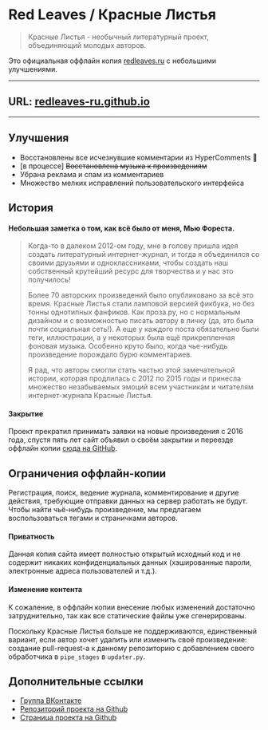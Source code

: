 # Red Leaves / Красные Листья

> Красные Листья - необычный литературный проект, объединяющий молодых авторов.

Это официальная оффлайн копия [redleaves.ru](http://redleaves.ru) c небольшими улучшениями.

---

## URL: [redleaves-ru.github.io](https://redleaves-ru.github.io/)

---


## Улучшения

- Восстановлены все исчезнувшие комментарии из HyperComments 🤯
- [в процессе] ~~Восстановлена музыка к произведениям~~
- Убрана реклама и спам из комментариев
- Множество мелких исправлений пользовательского интерфейса

## История

#### Небольшая заметка о том, как всё было от меня, Мью Фореста.

> Когда-то в далеком 2012-ом году, мне в голову пришла идея создать литературный
> интернет-журнал, и тогда я объединился со своими друзьями и одноклассниками, чтобы 
> создать наш собственный крутейший ресурс для творчества и у нас это получилось!
> 
> Более 70 авторских произведений было опубликовано за всё это время. Красные Листья 
> стали ламповой версией фикбука, но без тонны однотипных фанфиков. Как проза.ру, но
> с нормальным дизайном и с возможностью писать автору в личку (да, это была почти 
> социальная сеть!). А еще у каждого поста обязательно были теги, иллюстрации, а 
> у некоторых была ещё прикрепленная фоновая музыка. Особенно круто было, когда 
> чье-нибудь произведение порождало бурю комментариев.
> 
> Я рад, что авторы смогли стать частью этой замечательной истории, которая продлилась 
> с 2012 по 2015 годы и принесла множество незабываемых эмоций всем участникам и читателям
> интернет-журнала Красные Листья.


#### Закрытие

Проект прекратил принимать заявки на новые произведения с 2016 года, спустя пять лет сайт объявил
о своём закрытии и переезде оффлайн копии [сюда на GitHub](https://redleaves-ru.github.io/).

## Ограничения оффлайн-копии

Регистрация, поиск, ведение журнала, комментирование и другие действия, требующие
отправки данных на сервер работать не будут. Чтобы найти чьё-нибудь произведение, мы предлагаем 
воспользоваться тегами и страничками авторов.

#### Приватность

Данная копия сайта имеет полностью открытый исходный код и не содержит никаких конфиденциальных данных
(хэшированные пароли, электронные адреса пользователей и т.д.). 

#### Изменение контента

К сожаление, в оффлайн копии внесение любых изменений достаточно затруднительно, так как все статические файлы уже 
сгенерированы.

Поскольку Красные Листья больше не поддерживаются, единственный вариант, если автор хочет удалить или 
изменить своё произведение: создание pull-request-а к данному репозиторию с добавлением своего обработчика 
в `pipe_stages` в `updater.py`.

## Дополнительные ссылки 

- [Группа ВКонтакте](https://vk.com/redleaves)
- [Репозиторий проекта на Github](https://github.com/redleaves-ru/redleaves-ru.github.io)
- [Страница проекта на Github](https://github.com/redleaves-ru)